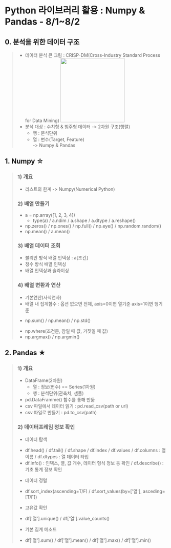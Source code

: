 # Python 라이브러리 활용 : Numpy & Pandas - 8/1~8/2

## 0. 분석을 위한 데이터 구조
> * 데이터 분석 큰 그림 : CRISP-DM(Cross-Industry Standard Process for Data Mining)
> <img src="https://user-images.githubusercontent.com/110445149/185781416-4e07c61e-de9c-4b12-8180-891d0d6f572f.PNG" width="200" height="200"></img>   
> * 분석 대상 : 수치형 & 범주형 데이터 -> 2차원 구조(행렬)
>   - 행 : 분석단위
>   - 열 : 변수(Target, Feature)   
> -> Numpy & Pandas

## 1. Numpy ☆
> ### 1) 개요
>   * 리스트의 한계 -> Numpy(Numerical Python)
> ### 2) 배열 만들기
>   * a = np.array([1, 2, 3, 4])   
>     - type(a) / a.ndim / a.shape / a.dtype / a.reshape()
>   * np.zeros() / np.ones() / np.full() / np.eye() / np.random.random()
>   * np.mean() / a.mean()
> ### 3) 배열 데이터 조회
>  * 불리안 방식 배열 인덱싱 : a[조건]
>  * 정수 방식 배열 인덱싱
>  * 배열 인덱싱과 슬라이싱
>  ### 4) 배열 변환과 연산
>  * 기본연산(사칙연사)
>  * 배열 내 집계함수 : 옵션 없으면 전체, axis=0이면 열기준 axis=1이면 행기준
>   - np.sum() / np.mean() / np.std()
>  * np.where(조건문, 참일 때 값, 거짓일 때 값)
>  * np.argmax() / np.argmin()

## 2. Pandas ★
> ### 1) 개요
> * DataFrame(2차원)
>   - 열 : 정보(변수) == Series(1차원)
>   - 행 : 분석단위(관측치, 샘플)
>  * pd.DataFramme() 함수를 통해 만듦
>  * csv 파일에서 데이터 읽기 : pd.read_csv(path or url)
>  * csv 파일로 만들기 : pd.to_csv(path)
>  ### 2) 데이터프레임 정보 확인
>  * 데이터 탐색
>   - df.head() / df.tail() / df.shape / df.index / df.values / df.columns : 열 이름 / df.dtypes : 열 데이터 타입
>   - df.info() : 인덱스, 열, 값 개수, 데이터 형식 정보 등 확인 / df.describe() : 기초 통계 정보 확인
>  * 데이터 정렬
>   - df.sort_index(ascending=T/F) / df.sort_values(by=['열'], asceding=[T/F])
>  * 고유값 확인
>   - df['열'].unique() / df['열'].value_counts()
>  * 기본 집계 메소드
>   - df['열'].sum() / df['열'].mean() / df['열'].max() / df['열'].min()
>   
